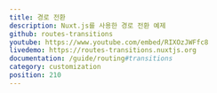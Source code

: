 ```yaml
---
title: 경로 전환
description: Nuxt.js를 사용한 경로 전환 예제
github: routes-transitions
youtube: https://www.youtube.com/embed/RIXOzJWFfc8
livedemo: https://routes-transitions.nuxtjs.org
documentation: /guide/routing#transitions
category: customization
position: 210
---
```

